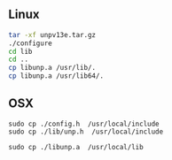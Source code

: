 ## Linux
```bash
tar -xf unpv13e.tar.gz
./configure
cd lib
cd ..
cp libunp.a /usr/lib/.
cp libunp.a /usr/lib64/.
```

## OSX
```
sudo cp ./config.h  /usr/local/include
sudo cp ./lib/unp.h  /usr/local/include

sudo cp ./libunp.a  /usr/local/lib
```




